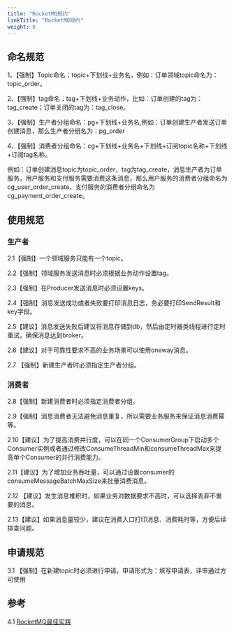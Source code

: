 ```yaml
---
title: "RocketMQ规约"
linkTitle: "RocketMQ规约"
weight: 8
---
```


## 命名规范

1、【强制】Topic命名：topic+下划线+业务名，例如：订单领域topic命名为：topic_order。

2、【强制】tag命名：tag+下划线+业务动作，比如：订单创建的tag为：tag_create；订单关闭的tag为：tag_close。

3、【强制】生产者分组命名：pg+下划线+业务名,例如：订单创建生产者发送订单创建消息，那么生产者分组名为：pg_order

4、【强制】消费者分组命名：cg+下划线+业务名+下划线+订阅topic名称+下划线+订阅tag名称。

例如：订单创建消息topic为topic_order，tag为tag_create，消息生产者为订单服务，用户服务和支付服务需要消费这条消息，那么用户服务的消费者分组命名为cg_user_order_create，支付服务的消费者分组命名为cg_payment_order_create。

## 使用规范

### 生产者

2.1【强制】一个领域服务只能有一个topic。

2.2【强制】领域服务发送消息时必须根据业务动作设置tag。

2.3【强制】在Producer发送消息时必须设置keys。

2.4【强制】​消息发送成功或者失败要打印消息日志，务必要打印SendResult和key字段。

2.5【建议】消息发送失败后建议将消息存储到db，然后由定时器类线程进行定时重试，确保消息达到broker。

2.6【建议】对于可靠性要求不高的业务场景可以使用oneway消息。

2.7 【强制】新建生产者时必须指定生产者分组。

### 消费者

2.8【强制】新建消费者时必须指定消费者分组。

2.9【强制】消息消费者无法避免消息重复，所以需要业务服务来保证消息消费幂等。

2.10【建议】为了提高消费并行度，可以在同一个ConsumerGroup下启动多个Consumer实例或者通过修改ConsumeThreadMin和consumeThreadMax来提高单个Consumer的并行消费能力。

2.11【建议】为了增加业务吞吐量，可以通过设置consumer的consumeMessageBatchMaxSize来批量消费消息。

2.12 【建议】发生消息堆积时，如果业务对数据要求不高时，可以选择丢弃不重要的消息。

2.13【建议】如果消息量较少，建议在消费入口打印消息、消费耗时等，方便后续排查问题。

## 申请规范

3.1 【强制】在新建topic时必须进行申请，申请形式为：填写申请表，评审通过方可使用

## 参考

4.1 [RocketMQ最佳实践](https://github.com/apache/rocketmq/blob/master/docs/cn/best_practice.md)
